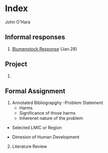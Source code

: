 # Index 

John O'Hara

## Informal responses 

1. [Blumenstock Response](https://jpohara12.github.io/workshop/blumenstock) (Jan.28)


## Project

1.

## Formal Assignment

1. Annotated Bibliograpghy 
  -Problem Statement 
    - Harms
    - Significance of those harms
    - Inherenet nature of the problem
    
  - Selected LMIC or Region
  
  
  - Dimesion of Human Development 
  
  
2. Literature Review 
